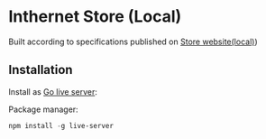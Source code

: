 
# Inthernet Store (Local)


Built according to specifications published on [Store website(local)]([https://itemstore.netlify.app/))


## Installation

Install as [Go live server](https://marketplace.visualstudio.com/items?itemName=ritwickdey.LiveServer):

Package manager:

```powershell
npm install -g live-server
```

